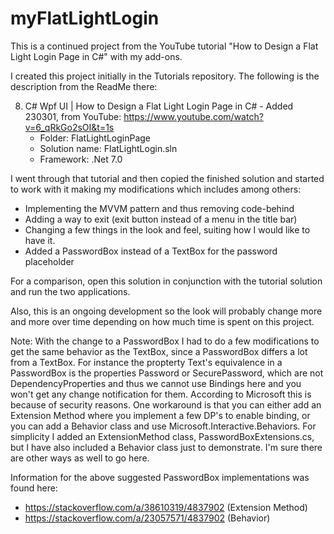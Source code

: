 # myFlatLightLogin
This is a continued project from the YouTube tutorial "How to Design a Flat Light Login Page in C#" with my add-ons. 

I created this project initially in the Tutorials repository. The following is the description from the ReadMe there:

8. C# Wpf UI | How to Design a Flat Light Login Page in C# - Added 230301, from YouTube: https://www.youtube.com/watch?v=6_qRkGo2sOI&t=1s 
	- Folder: FlatLightLoginPage
	- Solution name: FlatLightLogin.sln
	- Framework: .Net 7.0

I went through that tutorial and then copied the finished solution and started to work with it making my modifications which includes among others:
  - Implementing the MVVM pattern and thus removing code-behind
  - Adding a way to exit (exit button instead of a menu in the title bar)
  - Changing a few things in the look and feel, suiting how I would like to have it. 
  - Added a PasswordBox instead of a TextBox for the password placeholder

For a comparison, open this solution in conjunction with the tutorial solution and run the two applications. 

Also, this is an ongoing development so the look will probably change more and more over time depending on how much time is spent on this project. 
	
Note: With the change to a PasswordBox I had to do a few modifications to get the same behavior as the TextBox, since a PasswordBox differs a lot from a TextBox. For instance the propterty Text's equivalence in a PasswordBox is the properties Password or SecurePassword, which are not DependencyProperties and thus we cannot use Bindings here and you won't get any change notification for them. According to Microsoft this is because of security reasons. One workaround is that you can either add an Extension Method where you implement a few DP's to enable binding, or you can add a Behavior class and use Microsoft.Interactive.Behaviors. For simplicity I added an ExtensionMethod class, PasswordBoxExtensions.cs, but I have also included a Behavior class just to demonstrate. I'm sure there are other ways as well to go here. 

Information for the above suggested PasswordBox implementations was found here:

- https://stackoverflow.com/a/38610319/4837902 (Extension Method)
- https://stackoverflow.com/a/23057571/4837902 (Behavior)
